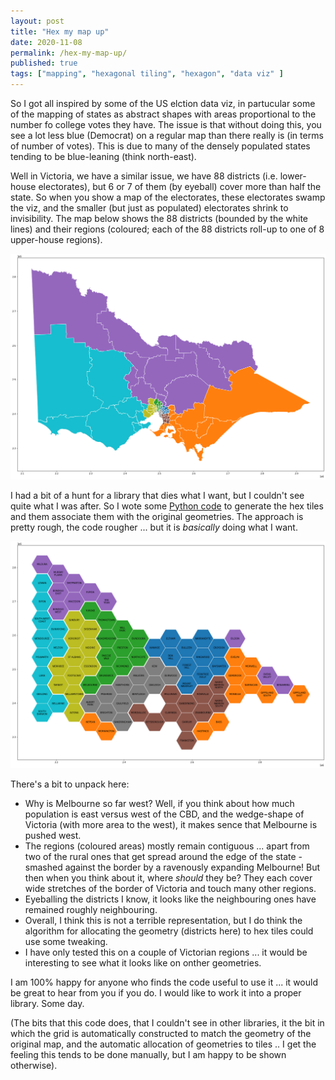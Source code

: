 ```yaml
---
layout: post
title: "Hex my map up"
date: 2020-11-08
permalink: /hex-my-map-up/
published: true
tags: ["mapping", "hexagonal tiling", "hexagon", "data viz" ]
---
```


So I got all inspired by some of the US elction data viz, in partucular some of the mapping of states as abstract shapes with areas proportional to the number fo college votes they have. The issue is that without doing this, you see a lot less blue (Democrat) on a regular map than there really is (in terms of number of votes). This is due to many of the densely populated states tending to be blue-leaning (think north-east).

Well in Victoria, we have a similar issue, we have 88 districts (i.e. lower-house electorates), but 6 or 7 of them (by eyeball) cover more than half the state. So when you show a map of the electorates, these electorates swamp the viz, and the smaller (but just as populated) electorates shrink to invisibility. The map below shows the 88 districts (bounded by the white lines) and their regions (coloured; each of the 88 districts roll-up to one of 8 upper-house regions).

![Plot of Victoria's electorates.](../assets/img/electorate_map.png "Plot of Victoria's electorates.")

I had a bit of a hunt for a library that dies what I want, but I couldn't see quite what I was after. So I wote some [Python code](https://gist.github.com/smcateer/d810f397f39b4153f0a555d0363b488c) to generate the hex tiles and them associate them with the original geometries. The approach is pretty rough, the code rougher ... but it is *basically* doing what I want.

![Plot of Victoria's electorates as equal area hexagons.](../assets/img/hex_map.png "Plot of Victoria's electorates as equal area hexagons.")

There's a bit to unpack here:

* Why is Melbourne so far west? Well, if you think about how much population is east versus west of the CBD, and the wedge-shape of Victoria (with more area to the west), it makes sence that Melbourne is pushed west.
* The regions (coloured areas) mostly remain contiguous ... apart from two of the rural ones that get spread around the edge of the state - smashed against the border by a ravenously expanding Melbourne! But then when you think about it, where *should* they be? They each cover wide stretches of the border of Victoria and touch many other regions.
* Eyeballing the districts I know, it looks like the neighbouring ones have remained roughly neighbouring.
* Overall, I think this is not a terrible representation, but I do think the algorithm for allocating the geometry (districts here) to hex tiles could use some tweaking.
* I have only tested this on a couple of Victorian regions ... it would be interesting to see what it looks like on onther geometries.

I am 100% happy for anyone who finds the code useful to use it ... it would be great to hear from you if you do. I would like to work it into a proper library. Some day.

(The bits that this code does, that I couldn't see in other libraries, it the bit in which the grid is automatically constructed to match the geometry of the original map, and the automatic allocation of geometries to tiles .. I get the feeling this tends to be done manually, but I am happy to be shown otherwise).
